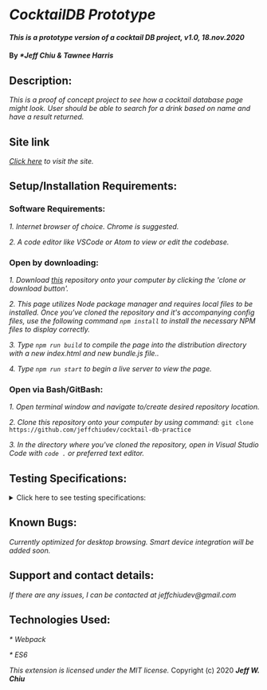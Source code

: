 # _CocktailDB Prototype_

#### _This is a prototype version of a cocktail DB project, v1.0, 18.nov.2020_

#### By _**Jeff Chiu & Tawnee Harris*_

## Description:

_This is a proof of concept project to see how a cocktail database page might look.  User should be able to search for a drink based on name and have a result returned._

## Site link

_[Click here](https://github.com/jeffchiudev/cocktail-db-practice) to visit the site._


## Setup/Installation Requirements:

### Software Requirements:

_1. Internet browser of choice. Chrome is suggested._

_2. A code editor like VSCode or Atom to view or edit the codebase._


### Open by downloading:

_1. Download [this](https://github.com/jeffchiudev/cocktail-db-practice) repository onto your computer by clicking the 'clone or download button'._

_2. This page utilizes Node package manager and requires local files to be installed. Once you've cloned the repository and it's accompanying config files, use the following command `npm install` to install the necessary NPM files to display correctly._

_3. Type `npm run build` to compile the page into the distribution directory with a new index.html and new bundle.js file.._

_4. Type `npm run start` to begin a live server to view the page._

### Open via Bash/GitBash:

_1. Open terminal window and navigate to/create desired repository location._

_2. Clone this repository onto your computer by using command:_
`git clone https://github.com/jeffchiudev/cocktail-db-practice`

_3. In the directory where you've cloned the repository, open in Visual Studio Code with `code .` or preferred text editor._

## Testing Specifications:

<details><summary>Click here to see testing specifications:</summary>
<p>

| Description | Input | Ouput |
| :---------- | :---- | :---- |
| Cocktail |||
| should correctly take name of user | "Jeff" | Order1.name = "jeff" |
| Cocktail.prototype.order |||
| should correctly take in an order from a form entry | "martini" | order1.drink = martini |
| should correctly return a response if no such drink exists | "galactic pan garble blaster" | order1.drink = no such drink exists |
| Cocktail.prototype.ingredient |||
| should correctly search for a drink based on ingredient | "rum" | order1.drink = pina colada |
| should correctly return a response if no such ingredient exists | "slurm" | order1.drink = no such ingredient |


</p>
</details>

## Known Bugs:

_Currently optimized for desktop browsing.  Smart device integration will be added soon._

## Support and contact details:

_If there are any issues, I can be contacted at jeffchiudev@gmail.com_


## Technologies Used:

_* Webpack_

_* ES6_

_This extension is licensed under the MIT license._
Copyright (c) 2020 **_Jeff W. Chiu_** 